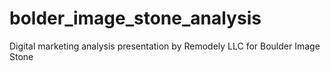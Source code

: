 # bolder_image_stone_analysis
Digital marketing analysis presentation by Remodely LLC for Boulder Image Stone
